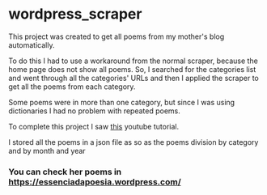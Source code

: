 # wordpress_scraper
This project was created to get all poems from my mother's blog automatically.

To do this I had to use a workaround from the normal scraper, because the home page does not show all poems.
So, I searched for the categories list and went through all the categories' URLs and then I applied the scraper to get all the poems from each category.

Some poems were in more than one category, but since I was using dictionaries I had no problem with repeated poems.

To complete this project I saw <a href="https://www.youtube.com/watch?v=U90vK84bq4s&t=475s" target="_blank">this</a> youtube tutorial.

I stored all the poems in a json file as so as the poems division by category and by month and year

<h3>You can check her poems in <a href="https://essenciadapoesia.wordpress.com/">https://essenciadapoesia.wordpress.com/</a></h3>
